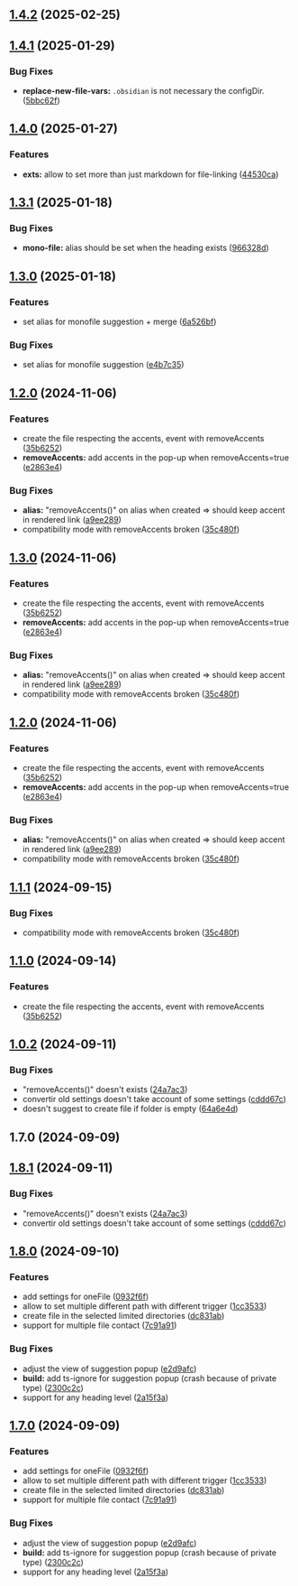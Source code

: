 ## [1.4.2](https://github.com/Mara-Li/obsidian-symbol-linking/compare/1.4.1...1.4.2) (2025-02-25)

## [1.4.1](https://github.com/Mara-Li/obsidian-at-symbol-linking/compare/1.4.0...1.4.1) (2025-01-29)
### Bug Fixes

* **replace-new-file-vars:** `.obsidian` is not necessary the configDir. ([5bbc62f](https://github.com/Mara-Li/obsidian-at-symbol-linking/commit/5bbc62fef4db41aa085df5d0fb5c3263832a133d))

## [1.4.0](https://github.com/Mara-Li/obsidian-at-symbol-linking/compare/1.3.1...1.4.0) (2025-01-27)
### Features

* **exts:** allow to set more than just markdown for file-linking ([44530ca](https://github.com/Mara-Li/obsidian-at-symbol-linking/commit/44530ca31df7c5d5924e03dcbf021fc77e64697a))

## [1.3.1](https://github.com/Mara-Li/obsidian-at-symbol-linking/compare/1.3.0...1.3.1) (2025-01-18)
### Bug Fixes

* **mono-file:** alias should be set when the heading exists ([966328d](https://github.com/Mara-Li/obsidian-at-symbol-linking/commit/966328d1742b25699162504e6cd192b05d9f747f))

## [1.3.0](https://github.com/Mara-Li/obsidian-at-symbol-linking/compare/1.2.0...1.3.0) (2025-01-18)
### Features

* set alias for monofile suggestion + merge ([6a526bf](https://github.com/Mara-Li/obsidian-at-symbol-linking/commit/6a526bf3272175a5de27b6c1e0bb13953dbbde39))

### Bug Fixes

* set alias for monofile suggestion ([e4b7c35](https://github.com/Mara-Li/obsidian-at-symbol-linking/commit/e4b7c35187a8c66467de792f2ab48ccff97e84c8))

## [1.2.0](https://github.com/Mara-Li/obsidian-custom-suggester/compare/1.0.2...1.2.0) (2024-11-06)
### Features

* create the file respecting the accents, event with removeAccents ([35b6252](https://github.com/Mara-Li/obsidian-custom-suggester/commit/35b62523d0086ca056d6c37a3c640a86faa5daf8))
* **removeAccents:** add accents in the pop-up when removeAccents=true ([e2863e4](https://github.com/Mara-Li/obsidian-custom-suggester/commit/e2863e474fb7911a14b94e72ba83a8db8eafdf72))

### Bug Fixes

* **alias:** "removeAccents()" on alias when created ⇒ should keep accent in rendered link ([a9ee289](https://github.com/Mara-Li/obsidian-custom-suggester/commit/a9ee2895b5320d87233e3e141bbd926da03ccdca))
* compatibility mode with removeAccents broken ([35c480f](https://github.com/Mara-Li/obsidian-custom-suggester/commit/35c480fe680232fc2b27af23678f0834bf0cde0a))

## [1.3.0](https://github.com/Mara-Li/obsidian-custom-suggester/compare/1.0.2...1.3.0) (2024-11-06)
### Features

* create the file respecting the accents, event with removeAccents ([35b6252](https://github.com/Mara-Li/obsidian-custom-suggester/commit/35b62523d0086ca056d6c37a3c640a86faa5daf8))
* **removeAccents:** add accents in the pop-up when removeAccents=true ([e2863e4](https://github.com/Mara-Li/obsidian-custom-suggester/commit/e2863e474fb7911a14b94e72ba83a8db8eafdf72))

### Bug Fixes

* **alias:** "removeAccents()" on alias when created ⇒ should keep accent in rendered link ([a9ee289](https://github.com/Mara-Li/obsidian-custom-suggester/commit/a9ee2895b5320d87233e3e141bbd926da03ccdca))
* compatibility mode with removeAccents broken ([35c480f](https://github.com/Mara-Li/obsidian-custom-suggester/commit/35c480fe680232fc2b27af23678f0834bf0cde0a))

## [1.2.0](https://github.com/Mara-Li/obsidian-custom-suggester/compare/1.0.2...1.2.0) (2024-11-06)
### Features

* create the file respecting the accents, event with removeAccents ([35b6252](https://github.com/Mara-Li/obsidian-custom-suggester/commit/35b62523d0086ca056d6c37a3c640a86faa5daf8))
* **removeAccents:** add accents in the pop-up when removeAccents=true ([e2863e4](https://github.com/Mara-Li/obsidian-custom-suggester/commit/e2863e474fb7911a14b94e72ba83a8db8eafdf72))

### Bug Fixes

* **alias:** "removeAccents()" on alias when created ⇒ should keep accent in rendered link ([a9ee289](https://github.com/Mara-Li/obsidian-custom-suggester/commit/a9ee2895b5320d87233e3e141bbd926da03ccdca))
* compatibility mode with removeAccents broken ([35c480f](https://github.com/Mara-Li/obsidian-custom-suggester/commit/35c480fe680232fc2b27af23678f0834bf0cde0a))

## [1.1.1](https://github.com/Mara-Li/obsidian-at-symbol-linking/compare/1.1.0...1.1.1) (2024-09-15)
### Bug Fixes

* compatibility mode with removeAccents broken ([35c480f](https://github.com/Mara-Li/obsidian-at-symbol-linking/commit/35c480fe680232fc2b27af23678f0834bf0cde0a))

## [1.1.0](https://github.com/Mara-Li/obsidian-at-symbol-linking/compare/1.0.2...1.1.0) (2024-09-14)
### Features

* create the file respecting the accents, event with removeAccents ([35b6252](https://github.com/Mara-Li/obsidian-at-symbol-linking/commit/35b62523d0086ca056d6c37a3c640a86faa5daf8))

## [1.0.2](https://github.com/Mara-Li/obsidian-at-symbol-linking/compare/1.0.0...1.0.2) (2024-09-11)
### Bug Fixes

* "removeAccents()" doesn't exists ([24a7ac3](https://github.com/Mara-Li/obsidian-at-symbol-linking/commit/24a7ac35b5b6d04de7ac6c0010b95fd7839d1d28))
* convertir old settings doesn't take account of some settings ([cddd67c](https://github.com/Mara-Li/obsidian-at-symbol-linking/commit/cddd67c84f5517ca6724a9ca7b0c00e9e4f512d9))
* doesn't suggest to create file if folder is empty ([64a6e4d](https://github.com/Mara-Li/obsidian-at-symbol-linking/commit/64a6e4dc72948bd3dd1445bb683a71353faa975f))

## 1.7.0 (2024-09-09)

## [1.8.1](https://github.com/Mara-Li/obsidian-at-symbol-linking/compare/1.7.0...1.8.1) (2024-09-11)
### Bug Fixes

* "removeAccents()" doesn't exists ([24a7ac3](https://github.com/Mara-Li/obsidian-at-symbol-linking/commit/24a7ac35b5b6d04de7ac6c0010b95fd7839d1d28))
* convertir old settings doesn't take account of some settings ([cddd67c](https://github.com/Mara-Li/obsidian-at-symbol-linking/commit/cddd67c84f5517ca6724a9ca7b0c00e9e4f512d9))

## [1.8.0](https://github.com/Mara-Li/obsidian-at-symbol-linking/compare/1.6.2...1.8.0) (2024-09-10)
### Features

* add settings for oneFile ([0932f6f](https://github.com/Mara-Li/obsidian-at-symbol-linking/commit/0932f6f0f7eb5ea961e87acab13447653893207d))
* allow to set multiple different path with different trigger ([1cc3533](https://github.com/Mara-Li/obsidian-at-symbol-linking/commit/1cc353315b185c7763f7fd1b716f5e966d194f32))
* create file in the selected limited directories ([dc831ab](https://github.com/Mara-Li/obsidian-at-symbol-linking/commit/dc831abc4ff4c9982e778f20dce46291ce14abee))
* support for multiple file contact ([7c91a91](https://github.com/Mara-Li/obsidian-at-symbol-linking/commit/7c91a9147a0e0d6d7931dc3c4b581b5af220488d))

### Bug Fixes

* adjust the view of suggestion popup ([e2d9afc](https://github.com/Mara-Li/obsidian-at-symbol-linking/commit/e2d9afc13ccd7926cf0849f1fc59da52429dc22b))
* **build:** add ts-ignore for suggestion popup (crash because of private type) ([2300c2c](https://github.com/Mara-Li/obsidian-at-symbol-linking/commit/2300c2cb8f3b1c9607d69ee9772e6ad3554892c7))
* support for any heading level ([2a15f3a](https://github.com/Mara-Li/obsidian-at-symbol-linking/commit/2a15f3ac84bfa02b59b21702fb76acf829f41893))

## [1.7.0](https://github.com/Mara-Li/obsidian-at-symbol-linking/compare/1.6.2...1.7.0) (2024-09-09)
### Features

* add settings for oneFile ([0932f6f](https://github.com/Mara-Li/obsidian-at-symbol-linking/commit/0932f6f0f7eb5ea961e87acab13447653893207d))
* allow to set multiple different path with different trigger ([1cc3533](https://github.com/Mara-Li/obsidian-at-symbol-linking/commit/1cc353315b185c7763f7fd1b716f5e966d194f32))
* create file in the selected limited directories ([dc831ab](https://github.com/Mara-Li/obsidian-at-symbol-linking/commit/dc831abc4ff4c9982e778f20dce46291ce14abee))
* support for multiple file contact ([7c91a91](https://github.com/Mara-Li/obsidian-at-symbol-linking/commit/7c91a9147a0e0d6d7931dc3c4b581b5af220488d))

### Bug Fixes

* adjust the view of suggestion popup ([e2d9afc](https://github.com/Mara-Li/obsidian-at-symbol-linking/commit/e2d9afc13ccd7926cf0849f1fc59da52429dc22b))
* **build:** add ts-ignore for suggestion popup (crash because of private type) ([2300c2c](https://github.com/Mara-Li/obsidian-at-symbol-linking/commit/2300c2cb8f3b1c9607d69ee9772e6ad3554892c7))
* support for any heading level ([2a15f3a](https://github.com/Mara-Li/obsidian-at-symbol-linking/commit/2a15f3ac84bfa02b59b21702fb76acf829f41893))